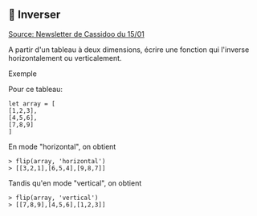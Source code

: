 ## 🔂 Inverser

[Source: Newsletter de Cassidoo du 15/01](https://buttondown.email/cassidoo/archive/try-and-fail-but-dont-fail-to-try-john-quincy/)

A partir d'un tableau à deux dimensions, écrire une fonction qui l'inverse horizontalement ou verticalement.

Exemple

Pour ce tableau:

```
let array = [
[1,2,3],
[4,5,6],
[7,8,9]
]
```
En mode "horizontal", on obtient

```
> flip(array, 'horizontal')
> [[3,2,1],[6,5,4],[9,8,7]]
```

Tandis qu'en mode "vertical", on obtient

```
> flip(array, 'vertical')
> [[7,8,9],[4,5,6],[1,2,3]]
```
